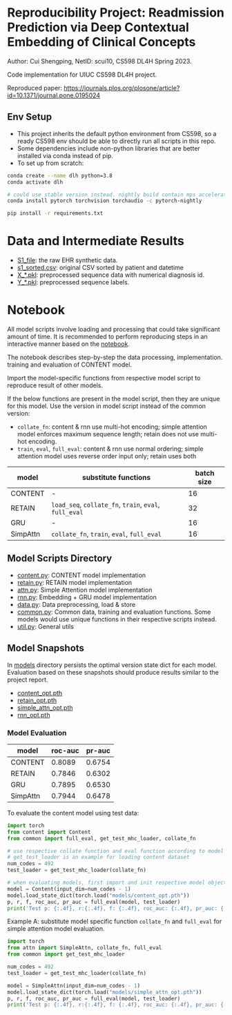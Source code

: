 # Reproducibility Project: Readmission Prediction via Deep Contextual Embedding of Clinical Concepts

Author: Cui Shengping, NetID: scui10, CS598 DL4H Spring 2023.

Code implementation for UIUC CS598 DL4H project.

Reproduced paper: https://journals.plos.org/plosone/article?id=10.1371/journal.pone.0195024

## Env Setup

- This project inherits the default python environment from CS598, so a ready CS598 env should be able to directly run
  all scripts in this repo.
- Some dependencies include non-python libraries that are better installed via conda instead of pip.
- To set up from scratch:

```bash
conda create --name dlh python=3.8
conda activate dlh

# could use stable version instead. nightly build contain mps acceleration support
conda install pytorch torchvision torchaudio -c pytorch-nightly

pip install -r requirements.txt
```

# Data and Intermediate Results

- [S1_file](data/S1_File.txt): the raw EHR synthetic data.
- [s1_sorted.csv](resource/s1_sorted.csv): original CSV sorted by patient and datetime
- [X_*.pkl](resource/): preprocessed sequence data with numerical diagnosis id.
- [Y_*.pkl](resource/): preprocessed sequence labels.

# Notebook

All model scripts involve loading and processing that could take significant amount of time.
It is recommended to perform reproducing steps in an interactive manner based on the [notebook](reproduce_content.ipynb).

The notebook describes step-by-step the data processing, implementation. training and evaluation of CONTENT model.

Import the model-specific functions from respective model script to reproduce result of other models.

If the below functions are present in the model script, then they are unique for this model.
Use the version in model script instead of the common version:

* `collate_fn`: content & rnn use multi-hot encoding; simple attention model enforces maximum sequence length; retain
  does not use multi-hot encoding.
* `train`, `eval`, `full_eval`: content & rnn use normal ordering; simple attention model uses reverse order input only;
  retain uses both


| model     | substitute functions                                   | batch size |
|-----------|--------------------------------------------------------|------------|
| CONTENT   | -                                                      | 16         |
| RETAIN    | `load_seq`, `collate_fn`, `train`, `eval`, `full_eval` | 32         |
| GRU       | -                                                      | 16         |
| SimpAttn  | `collate_fn`, `train`, `eval`, `full_eval`             | 16         |


## Model Scripts Directory

- [content.py](content.py): CONTENT model implementation
- [retain.py](retain.py): RETAIN model implementation
- [attn.py](attn.py): Simple Attention model implementation
- [rnn.py](rnn.py): Embedding + GRU model implementation
- [data.py](data.py): Data preprocessing, load & store
- [common.py](common.py): Common data, training and evaluation functions. Some models would use unique functions in their respective scripts instead.
- [util.py](util.py): General utils

## Model Snapshots

In [models](models) directory persists the optimal version state dict for each model.
Evaluation based on these snapshots should produce results similar to the project report.

- [content_opt.pth](models/content_opt.pth)
- [retain_opt.pth](models/retain_opt.pth)
- [simple_attn_opt.pth](models/simple_attn_opt.pth)
- [rnn_opt.pth](models/rnn_opt.pth)

### Model Evaluation

| model    | roc-auc | pr-auc |
|----------|---------|--------|
| CONTENT  | 0.8089  | 0.6754 |
| RETAIN   | 0.7846  | 0.6302 |
| GRU      | 0.7895  | 0.6530 |
| SimpAttn | 0.7944  | 0.6478 |

To evaluate the content model using test data:

```python
import torch
from content import Content
from common import full_eval, get_test_mhc_loader, collate_fn

# use respective collate function and eval function according to model description above.
# get_test_loader is an example for loading content dataset
num_codes = 492
test_loader = get_test_mhc_loader(collate_fn)

# when evaluating models, first import and init respective model object, then load the state dict
model = Content(input_dim=num_codes - 1)
model.load_state_dict(torch.load("models/content_opt.pth"))
p, r, f, roc_auc, pr_auc = full_eval(model, test_loader)
print('Test p: {:.4f}, r:{:.4f}, f: {:.4f}, roc_auc: {:.4f}, pr_auc: {:.4f}'.format(p, r, f, roc_auc, pr_auc))
```

Example A: substitute model specific function `collate_fn` and `full_eval` for simple attention model evaluation.

```python
import torch
from attn import SimpleAttn, collate_fn, full_eval
from common import get_test_mhc_loader

num_codes = 492
test_loader = get_test_mhc_loader(collate_fn)

model = SimpleAttn(input_dim=num_codes - 1)
model.load_state_dict(torch.load("models/simple_attn_opt.pth"))
p, r, f, roc_auc, pr_auc = full_eval(model, test_loader)
print('Test p: {:.4f}, r:{:.4f}, f: {:.4f}, roc_auc: {:.4f}, pr_auc: {:.4f}'.format(p, r, f, roc_auc, pr_auc))
```